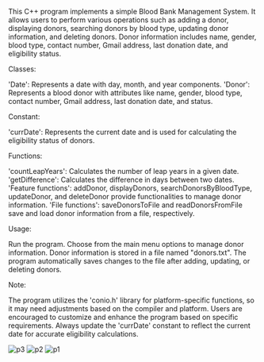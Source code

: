 This C++ program implements a simple Blood Bank Management System. It allows users to perform various operations such as adding a donor, displaying donors, searching donors by blood type, updating donor information, and deleting donors. Donor information includes name, gender, blood type, contact number, Gmail address, last donation date, and eligibility status.

Classes:

'Date': Represents a date with day, month, and year components. 'Donor': Represents a blood donor with attributes like name, gender, blood type, contact number, Gmail address, last donation date, and status.

Constant:

'currDate': Represents the current date and is used for calculating the eligibility status of donors.

Functions:

'countLeapYears': Calculates the number of leap years in a given date. 'getDifference': Calculates the difference in days between two dates. 'Feature functions': addDonor, displayDonors, searchDonorsByBloodType, updateDonor, and deleteDonor provide functionalities to manage donor information. 'File functions': saveDonorsToFile and readDonorsFromFile save and load donor information from a file, respectively.

Usage:

Run the program. Choose from the main menu options to manage donor information. Donor information is stored in a file named "donors.txt". The program automatically saves changes to the file after adding, updating, or deleting donors.

Note:

The program utilizes the 'conio.h' library for platform-specific functions, so it may need adjustments based on the compiler and platform. Users are encouraged to customize and enhance the program based on specific requirements. Always update the 'currDate' constant to reflect the current date for accurate eligibility calculations.

![p3](https://github.com/user-attachments/assets/c1ceb732-2f8e-4d6f-892a-48337892ddee)
![p2](https://github.com/user-attachments/assets/d551d65f-3d93-4f21-aac1-38b520d5535e)
![p1](https://github.com/user-attachments/assets/855a9f33-0d6a-4e2e-abe7-b14e9edbf5fa)




